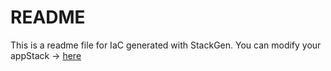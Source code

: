 # README
This is a readme file for IaC generated with StackGen.
You can modify your appStack -> [here](http://main.dev.stackgen.com/appstacks/0cc09680-f570-41d1-ab20-8e2d54fd417d)
